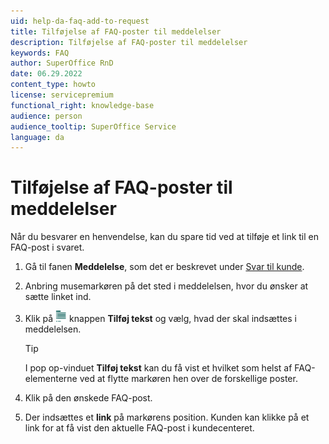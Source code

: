 ```yaml
---
uid: help-da-faq-add-to-request
title: Tilføjelse af FAQ-poster til meddelelser
description: Tilføjelse af FAQ-poster til meddelelser
keywords: FAQ
author: SuperOffice RnD
date: 06.29.2022
content_type: howto
license: servicepremium
functional_right: knowledge-base
audience: person
audience_tooltip: SuperOffice Service
language: da
---
```


# Tilføjelse af FAQ-poster til meddelelser

Når du besvarer en henvendelse, kan du spare tid ved at tilføje et link til en FAQ-post i svaret.

1. Gå til fanen **Meddelelse**, som det er beskrevet under [Svar til kunde][1].
1. Anbring musemarkøren på det sted i meddelelsen, hvor du ønsker at sætte linket ind.
1. Klik på ![ikonet][img1] knappen **Tilføj tekst** og vælg, hvad der skal indsættes i meddelelsen.

   > [!TIP]
   > I pop op-vinduet **Tilføj tekst** kan du få vist et hvilket som helst af FAQ-elementerne ved at flytte markøren hen over de forskellige poster.

1. Klik på den ønskede FAQ-post.
1. Der indsættes et **link** på markørens position. Kunden kan klikke på et link for at få vist den aktuelle FAQ-post i kundecenteret.

<!-- Referenced links -->
[1]: ../../request/learn/reply.md

<!-- Referenced images -->
[img1]: ../../../../common/icons/copy-paste-icon.png
